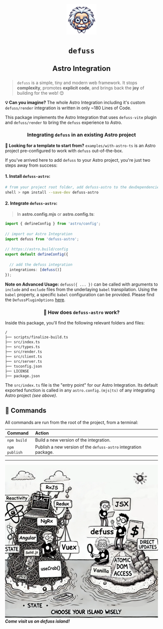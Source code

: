 <h1 align="center">

<img src="assets/defuss_mascott.png" width="100px" />

`defuss`

<sup align="center">

Astro Integration

</sup>

</h1>


> `defuss` is a simple, tiny and modern web framework. It stops  **complexity**, promotes **explicit code**, and brings back the **joy** of building for the web! 😊

**💡 Can you imagine?** The whole Astro Integration including it's custom `defuss/render` integration is written in only ~180 Lines of Code.

This package implements the Astro Integration that uses `defuss-vite` plugin and `defuss/render` to bring the `defuss` experience to Astro.

<h3 align="center">

Integrating `defuss` in an existing Astro project

</h3>

**🚀 Looking for a template to start from?** `examples/with-astro-ts` is an Astro project pre-configured to work with `defuss` out-of-the-box.

If you've arrived here to add `defuss` to your Astro project, you're just two steps away from success:

#### 1. Install `defuss-astro`:

```bash
# from your project root folder, add defuss-astro to the devDependencies
shell > npm install --save-dev defuss-astro
```

#### 2. Integrate `defuss-astro`:

> In **astro.config.mjs** or **astro.config.ts**:
```ts
import { defineConfig } from 'astro/config';

// import our Astro Integration
import defuss from 'defuss-astro';

// https://astro.build/config
export default defineConfig({

  // add the defuss integration
  integrations: [defuss()]
});
```

**Note on Advanced Usage:** `defuss({ ... })` can be called with arguments to `include` and `exclude` files from the underlaying `babel` transpilation. Using the `babel` property, a specific `babel` configuration can be provided. Please find the `DefussPluginOptions` [here]().

<h3 align="center">

🚀 How does `defuss-astro` work?

</h3>

Inside this package, you'll find the following relevant folders and files:

```text
/
├── scripts/finalize-build.ts
├── src/index.ts
├── src/types.ts
├── src/render.ts
├── src/client.ts
├── src/server.ts
├── tsconfig.json
├── LICENSE
├── package.json
```

The `src/index.ts` file is the "entry point" for our Astro Integration. Its default exported function is called in any `astro.config.(mjs|ts)` of any integrating Astro project *(see above)*.

## 🧞 Commands

All commands are run from the root of the project, from a terminal:

| Command       | Action                                                                                                                                                                                                                           |
| :------------ | :------------------------------------------------------------------------------------------------------------------------------------------------------------------------------------------------------------------------------- |
| `npm build`    | Build a new version of the integration. |
| `npm publish`    | Publish a new version of the `defuss-astro` integration package. |

---

<img src="assets/defuss_comic.png" />

<caption><i><b>Come visit us on defuss island!</b></i></caption>